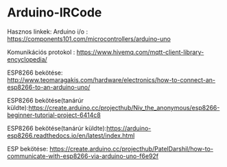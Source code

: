 # Arduino-IRCode

Hasznos linkek:
Arduino i/o :  https://components101.com/microcontrollers/arduino-uno  

Komunikációs protokol : https://www.hivemq.com/mqtt-client-library-encyclopedia/

ESP8266 bekötése:  http://www.teomaragakis.com/hardware/electronics/how-to-connect-an-esp8266-to-an-arduino-uno/

ESP8266 bekötése(tanárúr küldte):https://create.arduino.cc/projecthub/Niv_the_anonymous/esp8266-beginner-tutorial-project-6414c8

ESP8266 bekötése(tanárúr küldte):https://arduino-esp8266.readthedocs.io/en/latest/index.html

ESP bekötése: https://create.arduino.cc/projecthub/PatelDarshil/how-to-communicate-with-esp8266-via-arduino-uno-f6e92f
